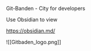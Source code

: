 Git-Banden - City for developers

Use Obsidian to view

https://obsidian.md/

![[Gitbaden_logo.png]]
